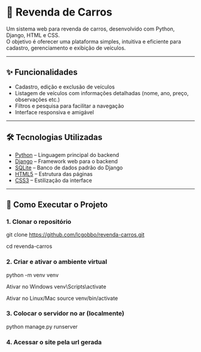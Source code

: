 # 🚗 Revenda de Carros

Um sistema web para revenda de carros, desenvolvido com Python, Django, HTML e CSS.  
O objetivo é oferecer uma plataforma simples, intuitiva e eficiente para cadastro, gerenciamento e exibição de veículos.

------------------------------------------------------------------------------------------------------------------------

## ✨ Funcionalidades

- Cadastro, edição e exclusão de veículos  
- Listagem de veículos com informações detalhadas (nome, ano, preço, observações etc.)  
- Filtros e pesquisa para facilitar a navegação  
- Interface responsiva e amigável  

------------------------------------------------------------------------------------------------------------------------

## 🛠️ Tecnologias Utilizadas

- [Python](https://www.python.org/) – Linguagem principal do backend  
- [Django](https://www.djangoproject.com/) – Framework web para o backend  
- [SQLite](https://www.sqlite.org/) – Banco de dados padrão do Django  
- [HTML5](https://developer.mozilla.org/docs/Web/HTML) – Estrutura das páginas  
- [CSS3](https://developer.mozilla.org/docs/Web/CSS) – Estilização da interface  

------------------------------------------------------------------------------------------------------------------------

## 🚀 Como Executar o Projeto

### 1. Clonar o repositório

git clone https://github.com/lcgobbo/revenda-carros.git

cd revenda-carros

### 2. Criar e ativar o ambiente virtual

python -m venv venv

 Ativar no Windows
venv\Scripts\activate

 Ativar no Linux/Mac
source venv/bin/activate

### 3. Colocar o servidor no ar (localmente)

python manage.py runserver

### 4. Acessar o site pela url gerada 

